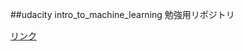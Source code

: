 ##udacity intro_to_machine_learning 勉強用リポジトリ

[リンク](https://www.udacity.com/course/intro-to-machine-learning--ud120 "リンク")
